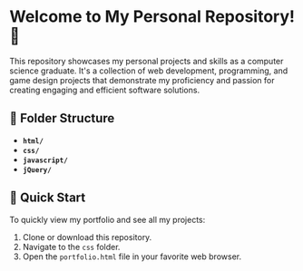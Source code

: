 # Welcome to My Personal Repository! 👋

This repository showcases my personal projects and skills as a computer science graduate. It's a collection of web development, programming, and game design projects that demonstrate my proficiency and passion for creating engaging and efficient software solutions.

## 📁 Folder Structure
- **`html/`**
- **`css/`**
- **`javascript/`**
- **`jQuery/`**

## 🚀 Quick Start

To quickly view my portfolio and see all my projects:

1. Clone or download this repository.
2. Navigate to the `css` folder.
3. Open the `portfolio.html` file in your favorite web browser.
